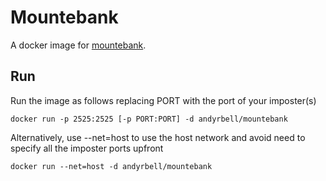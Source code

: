 # Mountebank

A docker image for [mountebank](http://www.mbtest.org/).

## Run

Run the image as follows replacing PORT with the port of your imposter(s)

	docker run -p 2525:2525 [-p PORT:PORT] -d andyrbell/mountebank

Alternatively, use --net=host to use the host network and avoid need to specify all the imposter ports upfront

    docker run --net=host -d andyrbell/mountebank
